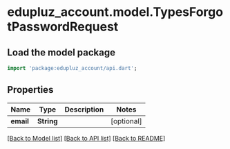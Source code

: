 # edupluz_account.model.TypesForgotPasswordRequest

## Load the model package
```dart
import 'package:edupluz_account/api.dart';
```

## Properties
Name | Type | Description | Notes
------------ | ------------- | ------------- | -------------
**email** | **String** |  | [optional] 

[[Back to Model list]](../README.md#documentation-for-models) [[Back to API list]](../README.md#documentation-for-api-endpoints) [[Back to README]](../README.md)


